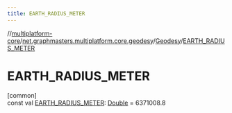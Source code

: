 ```yaml
---
title: EARTH_RADIUS_METER
---
```

//[multiplatform-core](../../../index.html)/[net.graphmasters.multiplatform.core.geodesy](../index.html)/[Geodesy](index.html)/[EARTH_RADIUS_METER](-e-a-r-t-h_-r-a-d-i-u-s_-m-e-t-e-r.html)



# EARTH_RADIUS_METER



[common]\
const val [EARTH_RADIUS_METER](-e-a-r-t-h_-r-a-d-i-u-s_-m-e-t-e-r.html): [Double](https://kotlinlang.org/api/latest/jvm/stdlib/kotlin/-double/index.html) = 6371008.8




